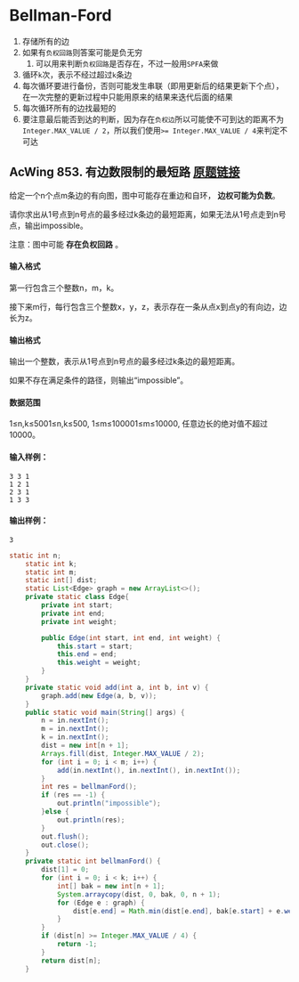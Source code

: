 # Bellman-Ford

1. 存储所有的边
2. 如果有`负权回路`则答案可能是负无穷
   1. 可以用来判断`负权回路`是否存在，不过一般用`SPFA`来做
3. 循环`k`次，表示不经过超过`k`条边
4. 每次循环要进行备份，否则可能发生串联（即用更新后的结果更新下个点），在一次完整的更新过程中只能用原来的结果来迭代后面的结果
5. 每次循环所有的边找最短的
6. 要注意最后能否到达的判断，因为存在`负权边`所以可能使不可到达的距离不为`Integer.MAX_VALUE / 2`，所以我们使用`>= Integer.MAX_VALUE / 4`来判定不可达

## AcWing 853. 有边数限制的最短路   [原题链接](https://www.acwing.com/problem/content/855/)

给定一个n个点m条边的有向图，图中可能存在重边和自环， **边权可能为负数**。

请你求出从1号点到n号点的最多经过k条边的最短距离，如果无法从1号点走到n号点，输出impossible。

注意：图中可能 **存在负权回路** 。

#### 输入格式

第一行包含三个整数n，m，k。

接下来m行，每行包含三个整数x，y，z，表示存在一条从点x到点y的有向边，边长为z。

#### 输出格式

输出一个整数，表示从1号点到n号点的最多经过k条边的最短距离。

如果不存在满足条件的路径，则输出“impossible”。

#### 数据范围

1≤n,k≤5001≤n,k≤500,
1≤m≤100001≤m≤10000,
任意边长的绝对值不超过10000。

#### 输入样例：

```
3 3 1
1 2 1
2 3 1
1 3 3
```

#### 输出样例：

```
3
```

```java
static int n;
    static int k;
    static int m;
    static int[] dist;
    static List<Edge> graph = new ArrayList<>();
    private static class Edge{
        private int start;
        private int end;
        private int weight;

        public Edge(int start, int end, int weight) {
            this.start = start;
            this.end = end;
            this.weight = weight;
        }
    }
    private static void add(int a, int b, int v) {
        graph.add(new Edge(a, b, v));
    }
    public static void main(String[] args) {
        n = in.nextInt();
        m = in.nextInt();
        k = in.nextInt();
        dist = new int[n + 1];
        Arrays.fill(dist, Integer.MAX_VALUE / 2);
        for (int i = 0; i < m; i++) {
            add(in.nextInt(), in.nextInt(), in.nextInt());
        }
        int res = bellmanFord();
        if (res == -1) {
            out.println("impossible");
        }else {
            out.println(res);
        }
        out.flush();
        out.close();
    }
    private static int bellmanFord() {
        dist[1] = 0;
        for (int i = 0; i < k; i++) {
            int[] bak = new int[n + 1];
            System.arraycopy(dist, 0, bak, 0, n + 1);
            for (Edge e : graph) {
                dist[e.end] = Math.min(dist[e.end], bak[e.start] + e.weight);
            }
        }
        if (dist[n] >= Integer.MAX_VALUE / 4) {
            return -1;
        }
        return dist[n];
    }
```

